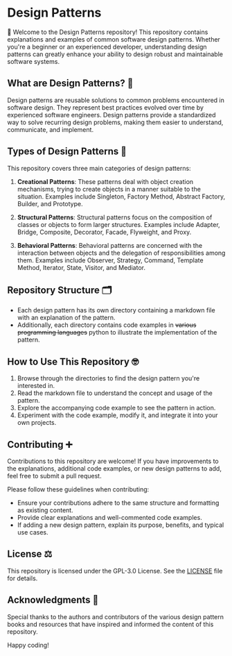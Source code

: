 # Design Patterns

👋 Welcome to the Design Patterns repository! This repository contains explanations and examples of common software design patterns. Whether you're a beginner or an experienced developer, understanding design patterns can greatly enhance your ability to design robust and maintainable software systems.

## What are Design Patterns? 🤔

Design patterns are reusable solutions to common problems encountered in software design. They represent best practices evolved over time by experienced software engineers. Design patterns provide a standardized way to solve recurring design problems, making them easier to understand, communicate, and implement.

## Types of Design Patterns 💬

This repository covers three main categories of design patterns:

1. **Creational Patterns**: These patterns deal with object creation mechanisms, trying to create objects in a manner suitable to the situation. Examples include Singleton, Factory Method, Abstract Factory, Builder, and Prototype.

2. **Structural Patterns**: Structural patterns focus on the composition of classes or objects to form larger structures. Examples include Adapter, Bridge, Composite, Decorator, Facade, Flyweight, and Proxy.

3. **Behavioral Patterns**: Behavioral patterns are concerned with the interaction between objects and the delegation of responsibilities among them. Examples include Observer, Strategy, Command, Template Method, Iterator, State, Visitor, and Mediator.

## Repository Structure 🗂️

- Each design pattern has its own directory containing a markdown file with an explanation of the pattern.
- Additionally, each directory contains code examples in ~~various programming languages~~ python to illustrate the implementation of the pattern.

## How to Use This Repository 🤓

1. Browse through the directories to find the design pattern you're interested in.
2. Read the markdown file to understand the concept and usage of the pattern.
3. Explore the accompanying code example to see the pattern in action.
4. Experiment with the code example, modify it, and integrate it into your own projects.

## Contributing ➕

Contributions to this repository are welcome! If you have improvements to the explanations, additional code examples, or new design patterns to add, feel free to submit a pull request.

Please follow these guidelines when contributing:

- Ensure your contributions adhere to the same structure and formatting as existing content.
- Provide clear explanations and well-commented code examples.
- If adding a new design pattern, explain its purpose, benefits, and typical use cases.

## License ⚖️

This repository is licensed under the GPL-3.0 License. See the [LICENSE](LICENSE) file for details.

## Acknowledgments 🙏

Special thanks to the authors and contributors of the various design pattern books and resources that have inspired and informed the content of this repository.

Happy coding!
